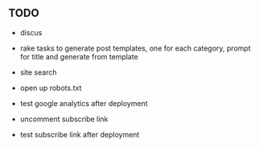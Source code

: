 TODO
----
- discus
- rake tasks to generate post templates, one for each category, prompt for title and generate from template
- site search
- open up robots.txt


- test google analytics after deployment
- uncomment subscribe link
- test subscribe link after deployment
